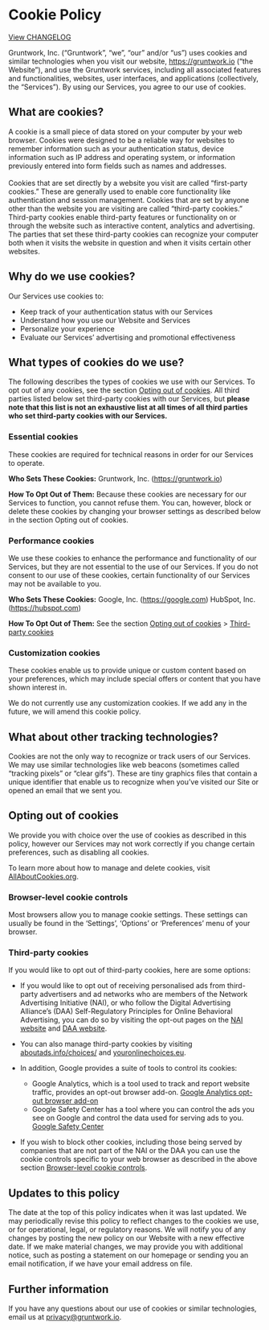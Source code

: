 # Cookie Policy

[View CHANGELOG](https://gruntwork.io/legal/feed)

Gruntwork, Inc. (“Gruntwork”, “we”, “our” and/or “us”) uses cookies and similar technologies when you visit our website, https://gruntwork.io (“the Website”), and use the Gruntwork services, including all associated features and functionalities, websites, user interfaces, and applications (collectively, the “Services”). By using our Services, you agree to our use of cookies.

## What are cookies?

A cookie is a small piece of data stored on your computer by your web browser. Cookies were designed to be a reliable way for websites to remember information such as your authentication status, device information such as IP address and operating system, or information previously entered into form fields such as names and addresses. <br><br> Cookies that are set directly by a website you visit are called “first-party cookies.” These are generally used to enable core functionality like authentication and session management. Cookies that are set by anyone other than the website you are visiting are called “third-party cookies.” Third-party cookies enable third-party features or functionality on or through the website such as interactive content, analytics and advertising. The parties that set these third-party cookies can recognize your computer both when it visits the website in question and when it visits certain other websites.

## Why do we use cookies?

Our Services use cookies to:

- Keep track of your authentication status with our Services
- Understand how you use our Website and Services
- Personalize your experience
- Evaluate our Services’ advertising and promotional effectiveness

## What types of cookies do we use?

The following describes the types of cookies we use with our Services. To opt out of any cookies, see the section [Opting out of cookies](https://gruntwork.io/legal/cookie-policy#opting-out-of-cookies). All third parties listed below set third-party cookies with our Services, but **please note that this list is not an exhaustive list at all times of all third parties who set third-party cookies with our Services.**

### Essential cookies <br>

These cookies are required for technical reasons in order for our Services to operate.

**Who Sets These Cookies:**
Gruntwork, Inc. (https://gruntwork.io)

**How To Opt Out of Them:**
Because these cookies are necessary for our Services to function, you cannot refuse them. You can, however, block or delete these cookies by changing your browser settings as described below in the section Opting out of cookies.

### Performance cookies

We use these cookies to enhance the performance and functionality of our Services, but they are not essential to the use of our Services. If you do not consent to our use of these cookies, certain functionality of our Services may not be available to you.

**Who Sets These Cookies:**
Google, Inc. (https://google.com)
HubSpot, Inc. (https://hubspot.com)

**How To Opt Out of Them:**
See the section [Opting out of cookies](https://gruntwork.io/legal/cookie-policy#opting-out-of-cookies) > [Third-party cookies](https://gruntwork.io/legal/cookie-policy#third-party-cookies)

### Customization cookies

These cookies enable us to provide unique or custom content based on your preferences, which may include special offers or content that you have shown interest in.

We do not currently use any customization cookies. If we add any in the future, we will amend this cookie policy.

## What about other tracking technologies?

Cookies are not the only way to recognize or track users of our Services. We may use similar technologies like web beacons (sometimes called “tracking pixels” or “clear gifs”). These are tiny graphics files that contain a unique identifier that enable us to recognize when you’ve visited our Site or opened an email that we sent you.

## Opting out of cookies

We provide you with choice over the use of cookies as described in this policy, however our Services may not work correctly if you change certain preferences, such as disabling all cookies.

To learn more about how to manage and delete cookies, visit [AllAboutCookies.org](https://www.allaboutcookies.org/).

### Browser-level cookie controls

Most browsers allow you to manage cookie settings. These settings can usually be found in the ‘Settings’, ‘Options’ or ‘Preferences’ menu of your browser.

### Third-party cookies

If you would like to opt out of third-party cookies, here are some options:

- If you would like to opt out of receiving personalised ads from third-party advertisers and ad networks who are members of the Network Advertising Initiative (NAI), or who follow the Digital Advertising Alliance’s (DAA) Self-Regulatory Principles for Online Behavioral Advertising, you can do so by visiting the opt-out pages on the [NAI website](https://optout.networkadvertising.org/?c=1#!/) and [DAA website](https://digitaladvertisingalliance.org/).
- You can also manage third-party cookies by visiting [aboutads.info/choices/](http://aboutads.info/choices/) and [youronlinechoices.eu](http://youronlinechoices.eu/).
- In addition, Google provides a suite of tools to control its cookies:

  - Google Analytics, which is a tool used to track and report website traffic, provides an opt-out browser add-on. [Google Analytics opt-out browser add-on](https://tools.google.com/dlpage/gaoptout/)
  - Google Safety Center has a tool where you can control the ads you see on Google and control the data used for serving ads to you. [Google Safety Center](https://safety.google/)

- If you wish to block other cookies, including those being served by companies that are not part of the NAI or the DAA you can use the cookie controls specific to your web browser as described in the above section [Browser-level cookie controls](https://gruntwork.io/legal/cookie-policy#browser-level-cookie-controls).

## Updates to this policy

The date at the top of this policy indicates when it was last updated. We may periodically revise this policy to reflect changes to the cookies we use, or for operational, legal, or regulatory reasons. We will notify you of any changes by posting the new policy on our Website with a new effective date. If we make material changes, we may provide you with additional notice, such as posting a statement on our homepage or sending you an email notification, if we have your email address on file.

## Further information

If you have any questions about our use of cookies or similar technologies, email us at privacy@gruntwork.io.